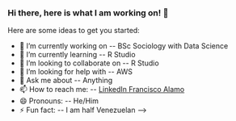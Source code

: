 ### Hi there, here is what I am working on! 👋

Here are some ideas to get you started:

- 🔭 I’m currently working on -- BSc Sociology with Data Science
- 🌱 I’m currently learning -- R Studio
- 👯 I’m looking to collaborate on -- R Studio
- 🤔 I’m looking for help with -- AWS
- 💬 Ask me about -- Anything
- 📫 How to reach me: -- [LinkedIn Francisco Alamo](https://www.linkedin.com/in/francisco-antonio-alamo-rios-04a3a363/)
- 😄 Pronouns: -- He/Him
- ⚡ Fun fact: -- I am half Venezuelan
-->

